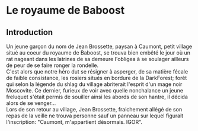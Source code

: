 Le royaume de Baboost
=====================

Introduction
------------

Un jeune garçon du nom de Jean Brossette, paysan à Caumont, petit village situé au coeur du royaume de Baboost, se trouva bien embêté le jour où un rat nageant dans les latrines de sa demeure l'obligea à se soulager ailleurs de peur de se faire ronger la rondelle.<br>
C'est alors que notre héro dut se résigner à asperger, de sa matière fécale de faible consistance, les rosiers situés en bordure de la DarkForest; forêt qui selon la légende du shlag du village abriterait l'esprit d'un mage noir Moscovite.
Ce dernier, furieux de voir avec quelle nonchalance un jeune freluquet s'était permis de souiller ainsi les abords de son hantre, il décida alors de se venger...<br>
Lors de son retour au village, Jean Brossette, fraichement allégé de son repas de la veille ne trouva personne sauf un panneau sur lequel figurait l'inscription: "Caumont, m'appartient désormais. IGOR".
